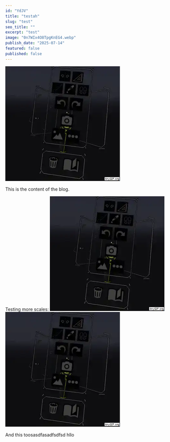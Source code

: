 ```yaml
---
id: "YdJV"
title: "testah"
slug: "test"
seo_title: ""
excerpt: "test"
image: "0n7WIx4O8TpgKnEG4.webp"
publish_date: "2025-07-14"
featured: false
published: false
---
```


![0.83](0n7WIx4O8TpgKnEG4.webp "the capcap")

This is the content of the blog.

Testing more scales:
![0.5](0n7WIx4O8TpgKnEG4.webp "Small version")
![1.2](0n7WIx4O8TpgKnEG4.webp "Large version")

And this toosasdfasadfsdfsd hllo